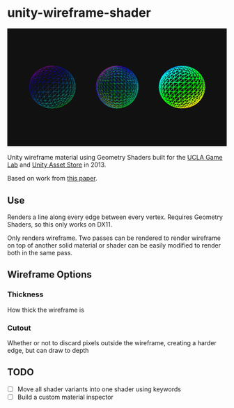 # unity-wireframe-shader
![example](/docs/example.png)

Unity wireframe material using Geometry Shaders built for the [UCLA Game Lab](http://games.ucla.edu/resource/unity-wireframe-shader/) and [Unity Asset Store](https://www.assetstore.unity3d.com/en/#!/content/21897) in 2013.

Based on work from [this paper](http://cgg-journal.com/2008-2/06/index.html).

## Use
Renders a line along every edge between every vertex. Requires Geometry Shaders, so this only works on DX11.

Only renders wireframe. Two passes can be rendered to render wireframe on top of another solid material or shader can be easily modified to render both in the same pass.

## Wireframe Options
### Thickness
How thick the wireframe is

### Cutout
Whether or not to discard pixels outside the wireframe, creating a harder edge, but can draw to depth

## TODO
- [ ] Move all shader variants into one shader using keywords
- [ ] Build a custom material inspector
